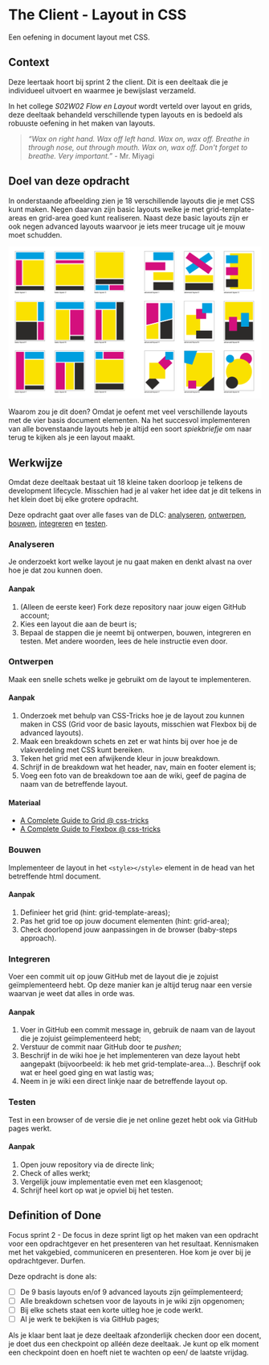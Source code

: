 
# The Client - Layout in CSS

Een oefening in document layout met CSS.

## Context

Deze leertaak hoort bij sprint 2 the client. Dit is een deeltaak die je individueel uitvoert en waarmee je bewijslast verzameld.

In het college _S02W02 Flow en Layout_ wordt verteld over layout en grids, deze deeltaak behandeld verschillende typen layouts en is bedoeld als robuuste oefening in het maken van layouts.

> *“Wax on right hand. Wax off left hand. Wax on, wax off. Breathe in through nose, out through mouth. Wax on, wax off. Don't forget to breathe. Very important.”* - Mr. Miyagi

## Doel van deze opdracht

In onderstaande afbeelding zien je 18 verschillende layouts die je met CSS kunt maken. Negen daarvan zijn basic layouts welke je met grid-template-areas en grid-area goed kunt realiseren. Naast deze basic layouts zijn er ook negen advanced layouts waarvoor je iets meer trucage uit je mouw moet schudden. 

![9 basic en 9 advanced layouts](../src/assets/layouts.png)

Waarom zou je dit doen? Omdat je oefent met veel verschillende layouts met de vier basis document elementen. Na het succesvol implementeren van alle bovenstaande layouts heb je altijd een soort *spiekbriefje* om naar terug te kijken als je een layout maakt.

## Werkwijze

Omdat deze deeltaak bestaat uit 18 kleine taken doorloop je telkens de development lifecycle. Misschien had je al vaker het idee dat je dit telkens in het klein doet bij elke grotere opdracht.

Deze opdracht gaat over alle fases van de DLC: [analyseren](#analyseren), [ontwerpen](#ontwerpen), [bouwen](#bouwen), [integreren](#integreren) en [testen](#testen).

### Analyseren
Je onderzoekt kort welke layout je nu gaat maken en denkt alvast na over hoe je dat zou kunnen doen.

#### Aanpak

1. (Alleen de eerste keer) Fork deze repository naar jouw eigen GitHub account;
2. Kies een layout die aan de beurt is;
3. Bepaal de stappen die je neemt bij ontwerpen, bouwen, integreren en testen. Met andere woorden, lees de hele instructie even door.

### Ontwerpen
Maak een snelle schets welke je gebruikt om de layout te implementeren.

#### Aanpak

1. Onderzoek met behulp van CSS-Tricks hoe je de layout zou kunnen maken in CSS (Grid voor de basic layouts, misschien wat Flexbox bij de advanced layouts).
2. Maak een breakdown schets en zet er wat hints bij over hoe je de vlakverdeling met CSS kunt bereiken. 
3. Teken het grid met een afwijkende kleur in jouw breakdown.
4. Schrijf in de breakdown wat het header, nav, main en footer element is;
5. Voeg een foto van de breakdown toe aan de wiki, geef de pagina de naam van de betreffende layout.

#### Materiaal 

- [A Complete Guide to Grid @ css-tricks](https://css-tricks.com/snippets/css/complete-guide-grid/)
- [A Complete Guide to Flexbox @ css-tricks](https://css-tricks.com/snippets/css/a-guide-to-flexbox/)

### Bouwen
Implementeer de layout in het `<style></style>` element in de head van het betreffende html document.

#### Aanpak

1. Definieer het grid (hint: grid-template-areas);
2. Pas het grid toe op jouw document elementen (hint: grid-area);
3. Check doorlopend jouw aanpassingen in de browser (baby-steps approach).

### Integreren
Voer een commit uit op jouw GitHub met de layout die je zojuist geïmplementeerd hebt. Op deze manier kan je altijd terug naar een versie waarvan je weet dat alles in orde was.

#### Aanpak

1. Voer in GitHub een commit message in, gebruik de naam van de layout die je zojuist geïmplementeerd hebt;
2. Verstuur de commit naar GitHub door te *pushen*;
3. Beschrijf in de wiki hoe je het implementeren van deze layout hebt aangepakt (bijvoorbeeld: ik heb met grid-template-area…). Beschrijf ook wat er heel goed ging en wat lastig was;
4. Neem in je wiki een direct linkje naar de betreffende layout op.

### Testen
Test in een browser of de versie die je net online gezet hebt ook via GitHub pages werkt.

#### Aanpak

1. Open jouw repository via de directe link;
2. Check of alles werkt;
3. Vergelijk jouw implementatie even met een klasgenoot;
4. Schrijf heel kort op wat je opviel bij het testen.

## Definition of Done

Focus sprint 2 - De focus in deze sprint ligt op het maken van een opdracht voor een opdrachtgever en het presenteren van het resultaat. Kennismaken met het vakgebied, communiceren en presenteren. Hoe kom je over bij je opdrachtgever. Durfen.

Deze opdracht is done als:

- [ ] De 9 basis layouts en/of 9 advanced layouts zijn geïmplementeerd;
- [ ] Alle breakdown schetsen voor de layouts in je wiki zijn opgenomen;
- [ ] Bij elke schets staat een korte uitleg hoe je code werkt.
- [ ] Al je werk te bekijken is via GitHub pages;

Als je klaar bent laat je deze deeltaak afzonderlijk checken door een docent, je doet dus een checkpoint op alléén deze deeltaak. Je kunt op elk moment een checkpoint doen en hoeft niet te wachten op een/ de laatste vrijdag.

